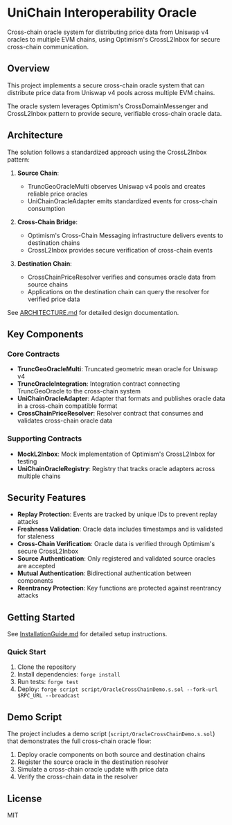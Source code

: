 # UniChain Interoperability Oracle

Cross-chain oracle system for distributing price data from Uniswap v4 oracles to multiple EVM chains, using Optimism's CrossL2Inbox for secure cross-chain communication.

## Overview

This project implements a secure cross-chain oracle system that can distribute price data from Uniswap v4 pools across multiple EVM chains.

The oracle system leverages Optimism's CrossDomainMessenger and CrossL2Inbox pattern to provide secure, verifiable cross-chain oracle data.

## Architecture

The solution follows a standardized approach using the CrossL2Inbox pattern:

1. **Source Chain**: 
   - TruncGeoOracleMulti observes Uniswap v4 pools and creates reliable price oracles
   - UniChainOracleAdapter emits standardized events for cross-chain consumption

2. **Cross-Chain Bridge**:
   - Optimism's Cross-Chain Messaging infrastructure delivers events to destination chains
   - CrossL2Inbox provides secure verification of cross-chain events

3. **Destination Chain**:
   - CrossChainPriceResolver verifies and consumes oracle data from source chains
   - Applications on the destination chain can query the resolver for verified price data

See [ARCHITECTURE.md](./ARCHITECTURE.md) for detailed design documentation.

## Key Components

### Core Contracts

- **TruncGeoOracleMulti**: Truncated geometric mean oracle for Uniswap v4
- **TruncOracleIntegration**: Integration contract connecting TruncGeoOracle to the cross-chain system
- **UniChainOracleAdapter**: Adapter that formats and publishes oracle data in a cross-chain compatible format
- **CrossChainPriceResolver**: Resolver contract that consumes and validates cross-chain oracle data

### Supporting Contracts

- **MockL2Inbox**: Mock implementation of Optimism's CrossL2Inbox for testing
- **UniChainOracleRegistry**: Registry that tracks oracle adapters across multiple chains

## Security Features

- **Replay Protection**: Events are tracked by unique IDs to prevent replay attacks
- **Freshness Validation**: Oracle data includes timestamps and is validated for staleness
- **Cross-Chain Verification**: Oracle data is verified through Optimism's secure CrossL2Inbox
- **Source Authentication**: Only registered and validated source oracles are accepted
- **Mutual Authentication**: Bidirectional authentication between components
- **Reentrancy Protection**: Key functions are protected against reentrancy attacks

## Getting Started

See [InstallationGuide.md](./InstallationGuide.md) for detailed setup instructions.

### Quick Start

1. Clone the repository
2. Install dependencies: `forge install`
3. Run tests: `forge test`
4. Deploy: `forge script script/OracleCrossChainDemo.s.sol --fork-url $RPC_URL --broadcast`

## Demo Script

The project includes a demo script (`script/OracleCrossChainDemo.s.sol`) that demonstrates the full cross-chain oracle flow:

1. Deploy oracle components on both source and destination chains
2. Register the source oracle in the destination resolver
3. Simulate a cross-chain oracle update with price data
4. Verify the cross-chain data in the resolver

## License

MIT
